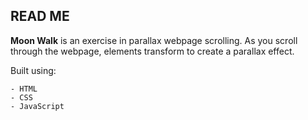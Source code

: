 ## READ ME
**Moon Walk** is an exercise in parallax webpage scrolling. As you scroll through the webpage, elements transform to create a parallax effect. 

Built using:
```
- HTML
- CSS
- JavaScript
```
